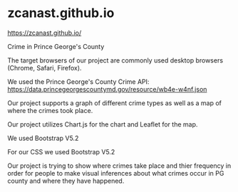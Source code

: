 # zcanast.github.io
https://zcanast.github.io/

Crime in Prince George's County

The target browsers of our project are commonly used desktop browsers (Chrome, Safari, Firefox).

We used the Prince George's County Crime API: https://data.princegeorgescountymd.gov/resource/wb4e-w4nf.json

Our project supports a graph of different crime types as well as a map of where the crimes took place.

Our project utilizes Chart.js for the chart and Leaflet for the map.

We used Bootstrap V5.2

For our CSS we used Bootstrap V5.2

Our project is trying to show where crimes take place and thier frequency in order for people to make visual inferences about what crimes occur in PG county and where they have happened.